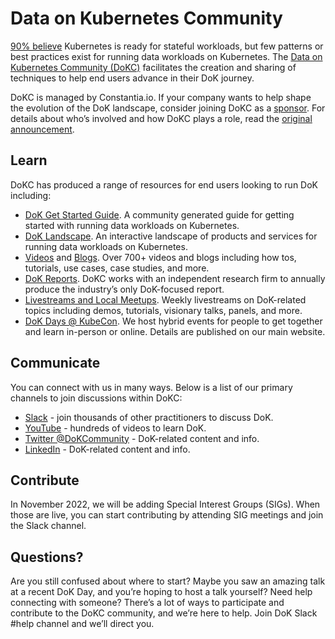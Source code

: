 # Data on Kubernetes Community

[90% believe](https://dok.community/dokc-2021-report/) Kubernetes is ready for stateful workloads, but few patterns or best practices exist for running data workloads on Kubernetes. The [Data on Kubernetes Community (DoKC)](https://dok.community/) facilitates the creation and sharing of techniques to help end users advance in their DoK journey.

DoKC is managed by Constantia.io. If your company wants to help shape the evolution of the DoK landscape, consider joining DoKC as a [sponsor](https://dok.community/join/). For details about who’s involved and how DoKC plays a role, read the [original announcement](https://dok.community/newsroom/data-on-kubernetes-community-unites-to-usher-in-new-era-for-running-data-on-kubernetes/).

## Learn
DoKC has produced a range of resources for end users looking to run DoK including:

* [DoK Get Started Guide](https://github.com/dokc/Get-Started). A community generated guide for getting started with running data workloads on Kubernetes.
* [DoK Landscape](https://dok.community/landscape/). An interactive landscape of products and services for running data workloads on Kubernetes.
* [Videos](https://www.youtube.com/c/DoKcommunity/featured) and [Blogs](https://dok.community/blog/). Over 700+ videos and blogs including how tos, tutorials, use cases, case studies, and more.
* [DoK Reports](https://dok.community/dok-reports/). DoKC works with an independent research firm to annually produce the industry’s only DoK-focused report.
* [Livestreams and Local Meetups](https://www.meetup.com/Data-on-Kubernetes-community/events/). Weekly livestreams on DoK-related topics including demos, tutorials, visionary talks, panels, and more.
* [DoK Days @ KubeCon](https://dok.community/). We host hybrid events for people to get together and learn in-person or online. Details are published on our main website.

## Communicate
You can connect with us in many ways. Below is a list of our primary channels to join discussions within DoKC:

* [Slack](https://go.dok.community/slack) - join thousands of other practitioners to discuss DoK.
* [YouTube](https://www.youtube.com/c/DoKcommunity/featured) - hundreds of videos to learn DoK.
* [Twitter @DoKCommunity](https://twitter.com/DoKcommunity) - DoK-related content and info.
* [LinkedIn](https://www.linkedin.com/company/data-on-kubernetes-community/) - DoK-related content and info.

## Contribute
In November 2022, we will be adding Special Interest Groups (SIGs). When those are live, you can start contributing by attending SIG meetings and join the Slack channel. 

## Questions? 
Are you still confused about where to start? Maybe you saw an amazing talk at a recent DoK Day, and you’re hoping to host a talk yourself? Need help connecting with someone? There’s a lot of ways to participate and contribute to the DoKC community, and we’re here to help. Join DoK Slack #help channel and we’ll direct you.
